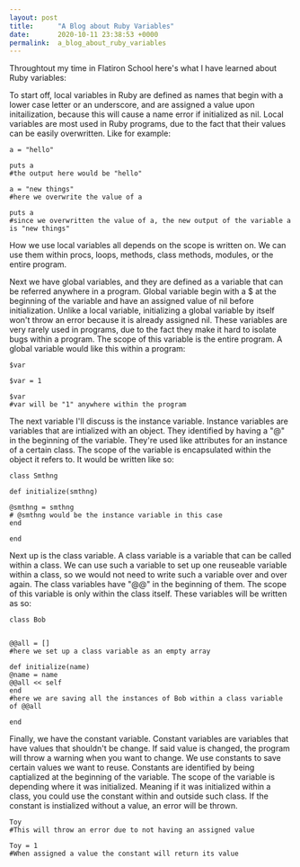```yaml
---
layout: post
title:      "A Blog about Ruby Variables"
date:       2020-10-11 23:38:53 +0000
permalink:  a_blog_about_ruby_variables
---
```



Throughtout my time in Flatiron School here's what I have learned about Ruby variables:

To start off, local variables in Ruby are defined as names that begin with a lower case letter or an underscore, and are assigned a value upon initailization, because this will cause a name error if initialized as nil. Local variables are most used in Ruby programs, due to the fact that their values can be easily overwritten. Like for example:
```
a = "hello"

puts a
#the output here would be "hello"

a = "new things"
#here we overwrite the value of a 

puts a
#since we overwritten the value of a, the new output of the variable a is "new things"
```
How we use local variables all depends on the scope is written on. We can use them within procs, loops, methods, class methods, modules, or the entire program.

Next we have global variables, and they are defined as a variable that can be referred anywhere in a program. Global variable begin with a $ at the beginning of the variable and have an assigned value of nil before initialization. Unlike a local variable, initializing a global variable by itself won't throw an error because it is already assigned nil. These variables are very rarely used in programs, due to the fact they make it hard to isolate bugs within a program. The scope of this variable is the entire program. A global variable would like this within a program:

```
$var

$var = 1

$var
#var will be "1" anywhere within the program
```

The next variable I'll discuss is the instance variable. Instance variables are variables that are intialized with an object. They identified by having a "@" in the beginning of the variable. They're used  like  attributes for an instance of a certain class. The scope of the variable is encapsulated within the object it refers to.  It would be written like so:

```
class Smthng

def initialize(smthng)

@smthng = smthng
# @smthng would be the instance variable in this case
end

end
```

Next up is the class variable. A class variable is a variable that can be called within a class. We can use such a variable to set up one reuseable variable within a class, so we would not need to write such a variable over and over again. The class variables have "@@" in the beginning of them. The scope of this variable is only within the class itself. These variables will be written as so:

```
class Bob


@@all = []
#here we set up a class variable as an empty array

def initialize(name)
@name = name
@@all << self
end
#here we are saving all the instances of Bob within a class variable of @@all

end
```

Finally, we have the constant variable. Constant variables are variables that have values that shouldn't be change. If said value is changed, the program will throw a warning when you want to change. We use constants to save certain values we want to reuse. Constants are identified by being captialized at the beginning of the variable. The scope of the variable is depending where it was initialized. Meaning if it was initialized within a class, you could use the constant within and outside such class. If the constant is instialized without a value, an error will be thrown.

```
Toy
#This will throw an error due to not having an assigned value

Toy = 1
#When assigned a value the constant will return its value
```

